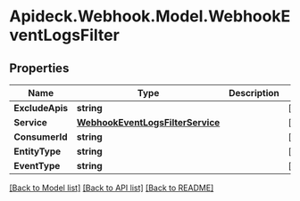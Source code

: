 # Apideck.Webhook.Model.WebhookEventLogsFilter

## Properties

Name | Type | Description | Notes
------------ | ------------- | ------------- | -------------
**ExcludeApis** | **string** |  | [optional] 
**Service** | [**WebhookEventLogsFilterService**](WebhookEventLogsFilterService.md) |  | [optional] 
**ConsumerId** | **string** |  | [optional] 
**EntityType** | **string** |  | [optional] 
**EventType** | **string** |  | [optional] 

[[Back to Model list]](../README.md#documentation-for-models) [[Back to API list]](../README.md#documentation-for-api-endpoints) [[Back to README]](../README.md)

